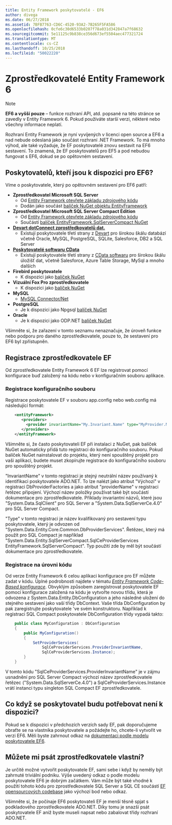 ```yaml
---
title: Entity Framework poskytovatelé - EF6
author: divega
ms.date: 06/27/2018
ms.assetid: 7BFB7763-CD6C-4520-93A2-7B265F5FA586
ms.openlocfilehash: 0cfe6c30d6533b0207f78a031d342847a7f68632
ms.sourcegitcommit: 5e11125c9b838ce356d673ef5504aec477321724
ms.translationtype: MT
ms.contentlocale: cs-CZ
ms.lasthandoff: 10/25/2018
ms.locfileid: "50022220"
---
```

# <a name="entity-framework-6-providers"></a>Zprostředkovatelé Entity Framework 6
> [!NOTE]
> **EF6 a vyšší pouze** – funkce rozhraní API, atd. popsané na této stránce se zavedly v Entity Framework 6. Pokud používáte starší verzi, některé nebo všechny informace neplatí.

Rozhraní Entity Framework je nyní vyvíjených v licenci open source a EF6 a nad nebude odeslaná jako součást rozhraní .NET Framework. To má mnoho výhod, ale také vyžaduje, že EF poskytovatelé znovu sestavit na EF6 sestavení. To znamená, že EF poskytovatelů pro EF5 a pod nebudou fungovat s EF6, dokud se po opětovném sestavení.

## <a name="which-providers-are-available-for-ef6"></a>Poskytovatelů, kteří jsou k dispozici pro EF6?

Víme o poskytovatele, který po opětovném sestavení pro EF6 patří:

*   **Zprostředkovatel Microsoft SQL Server**
    *   Od [Entity Framework otevřete základu zdrojového kódu](http://github.com/aspnet/EntityFramework6)
    *   Dodán jako součást [balíček NuGet objektu EntityFramework](http://nuget.org/packages/EntityFramework)
*   **Zprostředkovatel Microsoft SQL Server Compact Edition**
    *   Od [Entity Framework otevřete základu zdrojového kódu](http://github.com/aspnet/EntityFramework6)
    *   Součástí [balíček EntityFramework.SqlServerCompact NuGet](http://nuget.org/packages/EntityFramework.SqlServerCompact)
*   [**Devart dotConnect zprostředkovatelů dat.**](http://www.devart.com/dotconnect/)
    *   Existují poskytovatele třetí strany z [Devart](http://www.devart.com/) pro širokou škálu databází včetně Oracle, MySQL, PostgreSQL, SQLite, Salesforce, DB2 a SQL Server
*   [**Poskytovatelé softwaru CData**](http://www.cdata.com/ado/)
    *   Existují poskytovatele třetí strany z [CData softwaru](http://www.cdata.com/ado/) pro širokou škálu úložišť dat, včetně Salesforce, Azure Table Storage, MySql a mnoho dalších
*   **Firebird poskytovatele**
    *   K dispozici jako [balíček NuGet](http://www.nuget.org/packages/FirebirdSql.Data.FirebirdClient/)
*   **Vizuální Fox Pro zprostředkovatele**
    *   K dispozici jako [balíček NuGet](https://www.nuget.org/packages/VFPEntityFrameworkProvider2/)
*   **MySQL**
    *   [MySQL Connector/Net](http://dev.mysql.com/downloads/connector/net/)
*   **PostgreSQL**
    *   Je k dispozici jako Npgsql [balíček NuGet](http://www.nuget.org/packages/Npgsql.EF6/)
*   **Oracle**
    *   Je k dispozici jako ODP.NET [balíček NuGet](https://www.nuget.org/packages/Oracle.ManagedDataAccess.EntityFramework/)

Všimněte si, že zařazení v tomto seznamu nenaznačuje, že úroveň funkce nebo podporu pro daného zprostředkovatele, pouze to, že sestavení pro EF6 byl zpřístupněn.

## <a name="registering-ef-providers"></a>Registrace zprostředkovatele EF

Od zprostředkovatele Entity Framework 6 EF lze registrovat pomocí konfigurace buď založený na kódu nebo v konfiguračním souboru aplikace.

### <a name="config-file-registration"></a>Registrace konfiguračního souboru

Registrace poskytovatele EF v souboru app.config nebo web.config má následující formát:


``` xml
    <entityFramework>
       <providers>
         <provider invariantName="My.Invariant.Name" type="MyProvider.MyProviderServices, MyAssembly" />
       </providers>
    </entityFramework>
```

Všimněte si, že často poskytovateli EF při instalaci z NuGet, pak balíček NuGet automaticky přidá tuto registraci do konfiguračního souboru. Pokud balíček NuGet nainstalovat do projektu, který není spouštěný projekt pro vaši aplikaci, budete muset zkopírujte registrace do konfiguračního souboru pro spouštěný projekt.

"InvariantName" v tomto registraci je stejný neutrální název používaný k identifikaci poskytovatele ADO.NET. To lze nalézt jako atribut "Výchozí" v registraci DbProviderFactories a jako atribut "providerName" v registraci řetězec připojení. Výchozí název položky používat také být součástí dokumentace pro zprostředkovatele. Příklady invariantní názvů, které jsou "System.Data.SqlClient" pro SQL Server a "System.Data.SqlServerCe.4.0" pro SQL Server Compact.

"Type" v tomto registraci je název kvalifikovaný pro sestavení typu poskytovatele, který je odvozen od "System.Data.Entity.Core.Common.DbProviderServices". Řetězec, který má použít pro SQL Compact je například "System.Data.Entity.SqlServerCompact.SqlCeProviderServices EntityFramework.SqlServerCompact". Typ použití zde by měl být součástí dokumentace pro zprostředkovatele.

### <a name="code-based-registration"></a>Registrace na úrovni kódu

Od verze Entity Framework 6 celou aplikaci konfigurace pro EF můžete zadat v kódu. Úplné podrobnosti najdete v tématu  _[Entity Framework Code-Based konfigurace](https://msdn.microsoft.com/data/jj680699)_. Obvyklým způsobem zaregistrovat poskytovatele EF pomocí konfigurace založená na kódu je vytvořte novou třídu, která je odvozena z System.Data.Entity.DbConfiguration a jeho následné uložení do stejného sestavení jako vaší třídy DbContext. Vaše třída DbConfiguration by pak zaregistrujte poskytovatele 've svém konstruktoru. Například k registraci SQL Compact poskytovatele DbConfiguration třídy vypadá takto:

``` csharp
    public class MyConfiguration : DbConfiguration
    {
        public MyConfiguration()
        {
            SetProviderServices(
                SqlCeProviderServices.ProviderInvariantName,
                SqlCeProviderServices.Instance);
        }
    }
```

V tomto kódu "SqlCeProviderServices.ProviderInvariantName" je v zájmu usnadnění pro SQL Server Compact výchozí název zprostředkovatele řetězec ("System.Data.SqlServerCe.4.0") a SqlCeProviderServices.Instance vrátí instanci typu singleton SQL Compact EF zprostředkovatele.

## <a name="what-if-the-provider-i-need-isnt-available"></a>Co když se poskytovatel budu potřebovat není k dispozici?

Pokud se k dispozici v předchozích verzích sady EF, pak doporučujeme obraťte se na vlastníka poskytovatele a požádejte ho, chcete-li vytvořit ve verzi EF6. Měli byste zahrnout odkaz na [dokumentaci podle modelu poskytovatele EF6](~/ef6/fundamentals/providers/provider-model.md).

## <a name="can-i-write-a-provider-myself"></a>Můžete mi psát zprostředkovatele vlastní?

Je určitě možné vytvořit poskytovatele EF, sami sebe i když by neměly být zahrnuté triviální podniku. Výše uvedený odkaz o podle modelu poskytovatele EF6 je dobrým začátkem. Vám může být také vhodné k použití tohoto kódu pro zprostředkovatele SQL Server a SQL CE součástí [EF opensourcových codebase](https://github.com/aspnet/EntityFramework6) jako výchozí bod nebo odkaz.

Všimněte si, že počínaje EF6 poskytovateli EF je menší těsně spjat s podkladového zprostředkovatele ADO.NET. Díky tomu je snazší psát poskytovatele EF aniž byste museli napsat nebo zabalovat třídy rozhraní ADO.NET.

